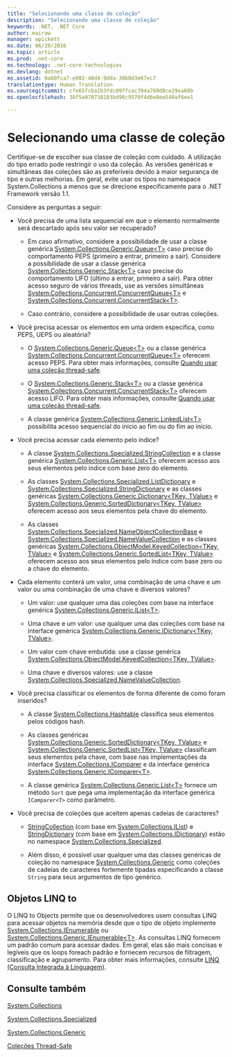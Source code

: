 ```yaml
---
title: "Selecionando uma classe de coleção"
description: "Selecionando uma classe de coleção"
keywords: .NET, .NET Core
author: mairaw
manager: wpickett
ms.date: 06/20/2016
ms.topic: article
ms.prod: .net-core
ms.technology: .net-core-technologies
ms.devlang: dotnet
ms.assetid: 0a60fca7-e082-48d4-9dda-30b0d3e67ec7
translationtype: Human Translation
ms.sourcegitcommit: cfe65fcba1b3fdc09ffcac704a760d8ce29ea60b
ms.openlocfilehash: 38f5a970738103bd96c9570f4d6e8ee540af6ee1

---
```


# <a name="selecting-a-collection-class"></a>Selecionando uma classe de coleção

Certifique-se de escolher sua classe de coleção com cuidado. A utilização do tipo errado pode restringir o uso da coleção. As versões genéricas e simultâneas das coleções são as preferíveis devido à maior segurança de tipo e outras melhorias. Em geral, evite usar os tipos no namespace System.Collections a menos que se direcione especificamente para o .NET Framework versão 1.1. 

Considere as perguntas a seguir:

* Você precisa de uma lista sequencial em que o elemento normalmente será descartado após seu valor ser recuperado? 

    * Em caso afirmativo, considere a possibilidade de usar a classe genérica [System.Collections.Generic.Queue&lt;T&gt;](https://docs.microsoft.com/dotnet/core/api/System.Collections.Generic.Queue-1) caso precise do comportamento PEPS (primeiro a entrar, primeiro a sair). Considere a possibilidade de usar a classe genérica [System.Collections.Generic.Stack&lt;T&gt;](https://docs.microsoft.com/dotnet/core/api/System.Collections.Generic.Stack-1) caso precise do comportamento LIFO (último a entrar, primeiro a sair). Para obter acesso seguro de vários threads, use as versões simultâneas [System.Collections.Concurrent.ConcurrentQueue&lt;T&gt;](https://docs.microsoft.com/dotnet/core/api/System.Collections.Concurrent.ConcurrentQueue-1) e [System.Collections.Concurrent.ConcurrentStack&lt;T&gt;](https://docs.microsoft.com/dotnet/core/api/System.Collections.Concurrent.ConcurrentStack-1).
    
    * Caso contrário, considere a possibilidade de usar outras coleções.
    
* Você precisa acessar os elementos em uma ordem específica, como PEPS, UEPS ou aleatória?

    * O [System.Collections.Generic.Queue&lt;T&gt;](https://docs.microsoft.com/dotnet/core/api/System.Collections.Generic.Queue-1) ou a classe genérica [System.Collections.Concurrent.ConcurrentQueue&lt;T&gt;](https://docs.microsoft.com/dotnet/core/api/System.Collections.Concurrent.ConcurrentQueue-1) oferecem acesso PEPS. Para obter mais informações, consulte [Quando usar uma coleção thread-safe](threadsafe/when-to-use-a-thread-safe-collection.md).
    
    * O [System.Collections.Generic.Stack&lt;T&gt;](https://docs.microsoft.com/dotnet/core/api/System.Collections.Generic.Stack-1) ou a classe genérica [System.Collections.Concurrent.ConcurrentStack&lt;T&gt;](https://docs.microsoft.com/dotnet/core/api/System.Collections.Concurrent.ConcurrentStack-1) oferecem acesso LIFO. Para obter mais informações, consulte [Quando usar uma coleção thread-safe](threadsafe/when-to-use-a-thread-safe-collection.md).
    
    * A classe genérica [System.Collections.Generic.LinkedList&lt;T&gt;](https://docs.microsoft.com/dotnet/core/api/System.Collections.Generic.LinkedList-1) possibilita acesso sequencial do início ao fim ou do fim ao início.
    
* Você precisa acessar cada elemento pelo índice? 

    * A classe [System.Collections.Specialized.StringCollection](https://docs.microsoft.com/dotnet/core/api/System.Collections.Specialized.StringCollection) e a classe genérica [System.Collections.Generic.List&lt;T&gt;](https://docs.microsoft.com/dotnet/core/api/System.Collections.Generic.List-1) oferecem acesso aos seus elementos pelo índice com base zero do elemento. 
    
    * As classes [System.Collections.Specialized.ListDictionary](https://docs.microsoft.com/dotnet/core/api/System.Collections.Specialized.ListDictionary) e [System.Collections.Specialized.StringDictionary](https://docs.microsoft.com/dotnet/core/api/System.Collections.Specialized.StringDictionary) e as classes genéricas [System.Collections.Generic.Dictionary&lt;TKey, TValue&gt;](https://docs.microsoft.com/dotnet/core/api/System.Collections.Generic.Dictionary-2) e [System.Collections.Generic.SortedDictionary&lt;TKey, TValue&gt;](https://docs.microsoft.com/dotnet/core/api/System.Collections.Generic.SortedDictionary-2) oferecem acesso aos seus elementos pela chave do elemento.
    
    * As classes [System.Collections.Specialized.NameObjectCollectionBase](https://docs.microsoft.com/dotnet/core/api/System.Collections.Specialized.NameObjectCollectionBase) e [System.Collections.Specialized.NameValueCollection](https://docs.microsoft.com/dotnet/core/api/System.Collections.Specialized.NameValueCollection) e as classes genéricas [System.Collections.ObjectModel.KeyedCollection&lt;TKey, TValue&gt;](https://docs.microsoft.com/dotnet/core/api/System.Collections.ObjectModel.KeyedCollection-2) e [System.Collections.Generic.SortedList&lt;TKey, TValue&gt;](https://docs.microsoft.com/dotnet/core/api/System.Collections.Generic.SortedList-2) oferecem acesso aos seus elementos pelo índice com base zero ou a chave do elemento.
    
* Cada elemento conterá um valor, uma combinação de uma chave e um valor ou uma combinação de uma chave e diversos valores? 

    * Um valor: use qualquer uma das coleções com base na interface genérica [System.Collections.Generic.IList&lt;T&gt;](https://docs.microsoft.com/dotnet/core/api/System.Collections.Generic.IList-1).
    
    * Uma chave e um valor: use qualquer uma das coleções com base na interface genérica [System.Collections.Generic.IDictionary&lt;TKey, TValue&gt;](https://docs.microsoft.com/dotnet/core/api/System.Collections.Generic.IDictionary-2).
    
    * Um valor com chave embutida: use a classe genérica [System.Collections.ObjectModel.KeyedCollection&lt;TKey, TValue&gt;](https://docs.microsoft.com/dotnet/core/api/System.Collections.ObjectModel.KeyedCollection-2).
    
    * Uma chave e diversos valores: use a classe [System.Collections.Specialized.NameValueCollection](https://docs.microsoft.com/dotnet/core/api/System.Collections.Specialized.NameValueCollection).
    
* Você precisa classificar os elementos de forma diferente de como foram inseridos? 

    * A classe [System.Collections.Hashtable](https://docs.microsoft.com/dotnet/core/api/System.Collections.Hashtable) classifica seus elementos pelos códigos hash.
    
    * As classes genéricas [System.Collections.Generic.SortedDictionary&lt;TKey, TValue&gt;](https://docs.microsoft.com/dotnet/core/api/System.Collections.Generic.SortedDictionary-2) e [System.Collections.Generic.SortedList&lt;TKey, TValue&gt;](https://docs.microsoft.com/dotnet/core/api/System.Collections.Generic.SortedList-2) classificam seus elementos pela chave, com base nas implementações da interface [System.Collections.IComparer](https://docs.microsoft.com/dotnet/core/api/System.Collections.IComparer) e da interface genérica [System.Collections.Generic.IComparer&lt;T&gt;](https://docs.microsoft.com/dotnet/core/api/System.Collections.Generic.IComparer-1).
    
    * A classe genérica [System.Collections.Generic.List&lt;T&gt;](https://docs.microsoft.com/dotnet/core/api/System.Collections.Generic.List-1) fornece um método `Sort` que pega uma implementação da interface genérica `IComparer<T>` como parâmetro.
    
* Você precisa de coleções que aceitem apenas cadeias de caracteres? 

    * [StringCollection](https://docs.microsoft.com/dotnet/core/api/System.Collections.Specialized.StringCollection) (com base em [System.Collections.IList](https://docs.microsoft.com/dotnet/core/api/System.Collections.IList)) e [StringDictionary](https://docs.microsoft.com/dotnet/core/api/System.Collections.Specialized.StringDictionary) (com base em [System.Collections.IDictionary](https://docs.microsoft.com/dotnet/core/api/System.Collections.IDictionary)) estão no namespace [System.Collections.Specialized](https://docs.microsoft.com/dotnet/core/api/System.Collections.Specialized). 
    
    * Além disso, é possível usar qualquer uma das classes genéricas de coleção no namespace [System.Collections.Generic](https://docs.microsoft.com/dotnet/core/api/System.Collections.Generic) como coleções de cadeias de caracteres fortemente tipadas especificando a classe `String` para seus argumentos de tipo genérico.
    
## <a name="linq-to-objects"></a>Objetos LINQ to

O LINQ to Objects permite que os desenvolvedores usem consultas LINQ para acessar objetos na memória desde que o tipo de objeto implemente [System.Collections.IEnumerable](https://docs.microsoft.com/dotnet/core/api/System.Collections.IEnumerable) ou [System.Collections.Generic.IEnumerable&lt;T&gt;](https://docs.microsoft.com/dotnet/core/api/System.Collections.Generic.IEnumerable-1). As consultas LINQ fornecem um padrão comum para acessar dados. Em geral, elas são mais concisas e legíveis que os loops foreach padrão e fornecem recursos de filtragem, classificação e agrupamento. Para obter mais informações, consulte [LINQ (Consulta Integrada à Linguagem)](../../csharp/linq.md).

## <a name="see-also"></a>Consulte também

[System.Collections](https://docs.microsoft.com/dotnet/core/api/System.Collections)

[System.Collections.Specialized](https://docs.microsoft.com/dotnet/core/api/System.Collections.Specialized)

[System.Collections.Generic](https://docs.microsoft.com/dotnet/core/api/System.Collections.Generic)

[Coleções Thread-Safe](threadsafe/index.md)



<!--HONumber=Nov16_HO3-->


